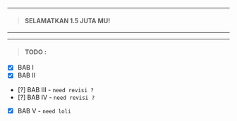 -------------------------
> #### SELAMATKAN 1.5 JUTA MU!
-------------------------

----

> #### TODO : 

- [x] BAB I
- [x] BAB II
- [?] BAB III - `need revisi ?`
- [?] BAB IV - `need revisi ?`
- [x] BAB V - `need loli`
